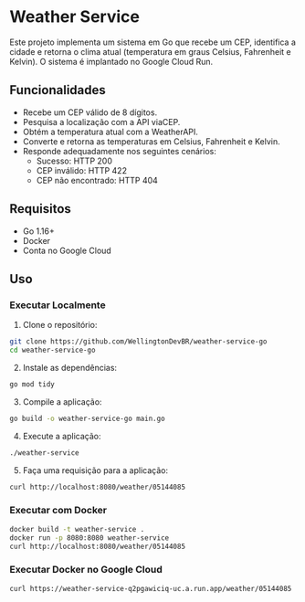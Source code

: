 # Weather Service

Este projeto implementa um sistema em Go que recebe um CEP, identifica a cidade e retorna o clima atual (temperatura em graus Celsius, Fahrenheit e Kelvin). O sistema é implantado no Google Cloud Run.

## Funcionalidades

- Recebe um CEP válido de 8 dígitos.
- Pesquisa a localização com a API viaCEP.
- Obtém a temperatura atual com a WeatherAPI.
- Converte e retorna as temperaturas em Celsius, Fahrenheit e Kelvin.
- Responde adequadamente nos seguintes cenários:
  - Sucesso: HTTP 200
  - CEP inválido: HTTP 422
  - CEP não encontrado: HTTP 404

## Requisitos

- Go 1.16+
- Docker
- Conta no Google Cloud

## Uso

### Executar Localmente

1. Clone o repositório:

```sh
git clone https://github.com/WellingtonDevBR/weather-service-go
cd weather-service-go
```

2. Instale as dependências:

```sh
go mod tidy
```

3. Compile a aplicação:

```sh
go build -o weather-service-go main.go
```

4. Execute a aplicação:

```sh
./weather-service
```

5. Faça uma requisição para a aplicação:

```sh
curl http://localhost:8080/weather/05144085
```

### Executar com Docker

```sh
docker build -t weather-service .
docker run -p 8080:8080 weather-service
curl http://localhost:8080/weather/05144085
```

### Executar Docker no Google Cloud

```sh
curl https://weather-service-q2pgawiciq-uc.a.run.app/weather/05144085
```